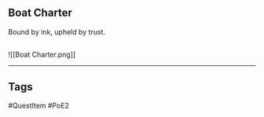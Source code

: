 ## Boat Charter
Bound by ink, upheld by trust.
## 
![[Boat Charter.png]]

---
## Tags
#QuestItem
#PoE2